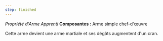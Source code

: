 ```yaml
---
step: finished
---
```

_Propriété d'Arme Apprenti_
__Composantes :__ Arme simple chef-d'œuvre

Cette arme devient une arme martiale et ses dégâts augmentent d'un cran.